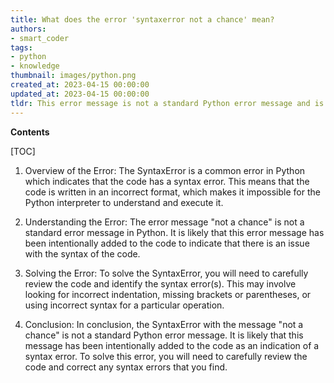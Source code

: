 ```yaml
---
title: What does the error 'syntaxerror not a chance' mean?
authors:
- smart_coder
tags:
- python
- knowledge
thumbnail: images/python.png
created_at: 2023-04-15 00:00:00
updated_at: 2023-04-15 00:00:00
tldr: This error message is not a standard Python error message and is not related to any specific syntax error.
---
```


**Contents**

[TOC]

1. Overview of the Error:
The SyntaxError is a common error in Python which indicates that the code has a syntax error. This means that the code is written in an incorrect format, which makes it impossible for the Python interpreter to understand and execute it.

2. Understanding the Error:
The error message "not a chance" is not a standard error message in Python. It is likely that this error message has been intentionally added to the code to indicate that there is an issue with the syntax of the code.

3. Solving the Error:
To solve the SyntaxError, you will need to carefully review the code and identify the syntax error(s). This may involve looking for incorrect indentation, missing brackets or parentheses, or using incorrect syntax for a particular operation.

4. Conclusion:
In conclusion, the SyntaxError with the message "not a chance" is not a standard Python error message. It is likely that this message has been intentionally added to the code as an indication of a syntax error. To solve this error, you will need to carefully review the code and correct any syntax errors that you find.
